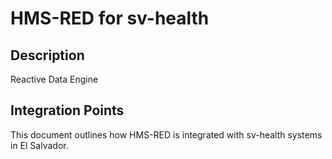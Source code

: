 # HMS-RED for sv-health

## Description

Reactive Data Engine

## Integration Points

This document outlines how HMS-RED is integrated with sv-health systems in El Salvador.
